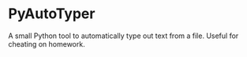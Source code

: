 # PyAutoTyper
A small Python tool to automatically type out text from a file. Useful for cheating on homework.    
